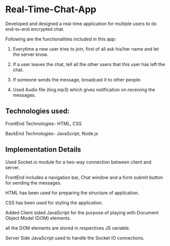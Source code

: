 # Real-Time-Chat-App
 Developed and designed a real-time application for multiple users to do end-to-end encrypted chat.
 
 Following are the functionalities included in this app:
 
1. Everytime a new user tries to join, first of all ask his/her name and let the server know.

2. If a user leaves the chat, tell all the other users that this user has left the chat.

3. If someone sends the message, broadcast it to other people.

4. Used Audio file (ting.mp3) which gives notification on receiving the messages.


 
## Technologies used:

FrontEnd Technologies- HTML, CSS

BackEnd Technologies- JavaScript, Node.js

## Implementation Details

Used Socket.io module for a two-way connection between client and server.

FrontEnd includes a navigation bar, Chat window and a form submit button for sending the messages.

HTML has been used for preparing the structure of application.

CSS has been used for styling the application.

Added Client sided JavaScript for the purpose of playing with Document Object Model (DOM) elements.

all the DOM elements are stored  in  respectives JS variable.

Server Side JavaScript used to handle the Socket IO connections.
 
